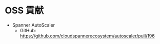 # OSS 貢献

- Spanner AutoScaler
  - GitHub: https://github.com/cloudspannerecosystem/autoscaler/pull/196
